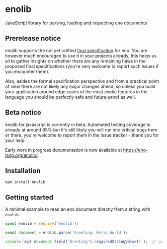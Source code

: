 # enolib

JavaScript library for parsing, loading and inspecting eno documents

## Prerelease notice

enolib supports the not yet ratified [final specification](https://github.com/eno-lang/eno/tree/master/rfcs-final-spec) for eno. You are however much encouraged to use it in your projects already, this helps us all to gather insights on whether there are any remaining flaws in the proposed final specifications (you're very welcome to report such issues if you encounter them).

Also, asides the formal specification perspective and from a practical point of view there are not likely any major changes ahead, so unless you build your application around edge cases of the most exotic features in the language you should be perfectly safe and future-proof as well.

## Beta notice

enolib for javascript is currently in beta. Automated testing coverage is already at around 85% but it's still likely you will run into critical bugs here or there, you're welcome to report them in the issue tracker - thank you for your help.

Early work in progress documentation is now available at https://eno-lang.org/enolib/.

## Installation

```
npm install enolib
```

## Getting started

A minimal example to read an eno document directly from a string with `enolib`:

```js
const enolib = require('enolib');

const document = enolib.parse('Greeting: Hello World');

console.log( document.field('Greeting').requiredStringValue() );  // prints 'Hello World!'
```
